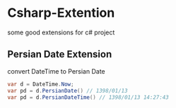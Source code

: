 # Csharp-Extention
some good extensions for c# project

## Persian Date Extension
convert DateTime to Persian Date

```cs
var d = DateTime.Now;
var pd = d.PersianDate() // 1398/01/13
var pd = d.PersianDateTime() // 1398/01/13 14:27:43
```
